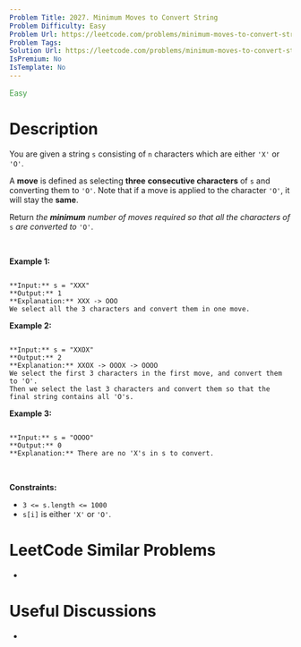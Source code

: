 ```yaml
---
Problem Title: 2027. Minimum Moves to Convert String
Problem Difficulty: Easy
Problem Url: https://leetcode.com/problems/minimum-moves-to-convert-string/
Problem Tags: 
Solution Url: https://leetcode.com/problems/minimum-moves-to-convert-string/solution/
IsPremium: No
IsTemplate: No
---
```


<span style="color: rgb(67, 160, 71);">Easy</span>

# Description

You are given a string `s` consisting of `n` characters which are either `'X'` or `'O'`.


A **move** is defined as selecting **three** **consecutive characters** of `s` and converting them to `'O'`. Note that if a move is applied to the character `'O'`, it will stay the **same**.


Return *the **minimum** number of moves required so that all the characters of* `s` *are converted to* `'O'`.


 


**Example 1:**



```

**Input:** s = "XXX"
**Output:** 1
**Explanation:** XXX -> OOO
We select all the 3 characters and convert them in one move.

```

**Example 2:**



```

**Input:** s = "XXOX"
**Output:** 2
**Explanation:** XXOX -> OOOX -> OOOO
We select the first 3 characters in the first move, and convert them to 'O'.
Then we select the last 3 characters and convert them so that the final string contains all 'O's.
```

**Example 3:**



```

**Input:** s = "OOOO"
**Output:** 0
**Explanation:** There are no 'X's in s to convert.

```

 


**Constraints:**


* `3 <= s.length <= 1000`
* `s[i]` is either `'X'` or `'O'`.




# LeetCode Similar Problems

- []()

# Useful Discussions

- []()
